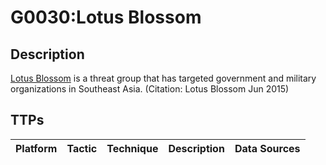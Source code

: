 # G0030:Lotus Blossom

## Description

[Lotus Blossom](https://attack.mitre.org/groups/G0030) is a threat group that has targeted government and military organizations in Southeast Asia. (Citation: Lotus Blossom Jun 2015)

## TTPs

|Platform|Tactic|Technique|Description|Data Sources|
|---|---|---|---|---|
